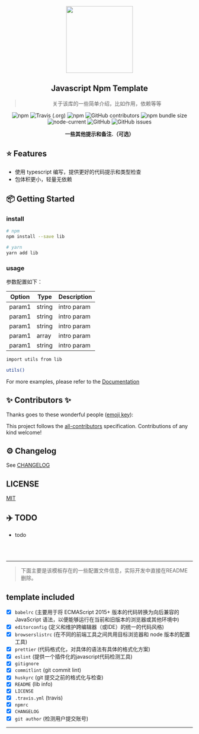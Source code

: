 
 <div align="center">
 <img align="center" width="180" src="https://raw.githubusercontent.com/andreasbm/readme/master/assets/logo-shadow.png" />
  <h2>Javascript Npm Template</h2>
  <blockquote>关于该库的一些简单介绍，比如作用，依赖等等</blockquote>
  <img alt="npm" src="https://img.shields.io/npm/dw/test">
  <img alt="Travis (.org)" src="https://img.shields.io/travis/rust-lang/rust">
  <img alt="npm" src="https://img.shields.io/npm/v/test">
  <img alt="GitHub contributors" src="https://img.shields.io/github/contributors/npm-template/js-npm-template">
  <img alt="npm bundle size" src="https://img.shields.io/bundlephobia/minzip/test">
  <img alt="node-current" src="https://img.shields.io/node/v/test">
  <img alt="GitHub" src="https://img.shields.io/github/license/npm-template/js-npm-template">
  <img alt="GitHub issues" src="https://img.shields.io/github/issues-raw/npm-template/js-npm-template">

<strong>一些其他提示和备注.（可选）</strong>
</div>


## ⭐️ Features

- 使用 typescript 编写，提供更好的代码提示和类型检查
- 包体积更小，轻量无依赖


## 📦 Getting Started

### install
```sh
# npm 
npm install --save lib

# yarn
yarn add lib
```

### usage

参数配置如下：

| Option | Type   | Description |
| ------ | ------ | ----------- |
| param1 | string | intro param |
| param1 | string | intro param |
| param1 | string | intro param |
| param1 | array  | intro param |
| param1 | string | intro param |



```sh
import utils from lib

utils()
```

For more examples, please refer to the [Documentation](https://github.com/npm-template/js-npm-template)



## ✨ Contributors ✨

Thanks goes to these wonderful people ([emoji key](https://allcontributors.org/docs/en/emoji-key)):

<!-- ALL-CONTRIBUTORS-LIST:START - Do not remove or modify this section -->
<!-- prettier-ignore-start -->
<!-- markdownlint-disable -->
<!-- markdownlint-restore -->
<!-- prettier-ignore-end -->
<!-- ALL-CONTRIBUTORS-LIST:END -->

This project follows the [all-contributors](https://github.com/all-contributors/all-contributors) specification. Contributions of any kind welcome!

## ⚙️ Changelog

See [CHANGELOG]()

## LICENSE

[MIT](./LICENSE)

## ✈️  TODO
* todo 


<br>
<br>

---
> 下面主要是该模板存在的一些配置文件信息，实际开发中直接在README删除。

## template included
- [x] `babelrc` (主要用于将 ECMAScript 2015+ 版本的代码转换为向后兼容的 JavaScript 语法，以便能够运行在当前和旧版本的浏览器或其他环境中)
- [x] `editorconfig` (定义和维护跨编辑器（或IDE）的统一的代码风格)
- [x] `browserslistrc`  (在不同的前端工具之间共用目标浏览器和 node 版本的配置工具)
- [x] `prettier` (代码格式化，对具体的语法有具体的格式化方案)
- [x] `eslint` (提供一个插件化的javascript代码检测工具)
- [x] `gitignore`
- [x] `commitlint` (git commit lint)
- [x] `huskyrc`  (git 提交之前的格式化与检查)
- [x] `README` (lib info)
- [x] `LICENSE`
- [x] `.travis.yml` (travis)
- [x] `npmrc`
- [x] `CHANGELOG`
- [x] `git author` (检测用户提交账号) 
---
